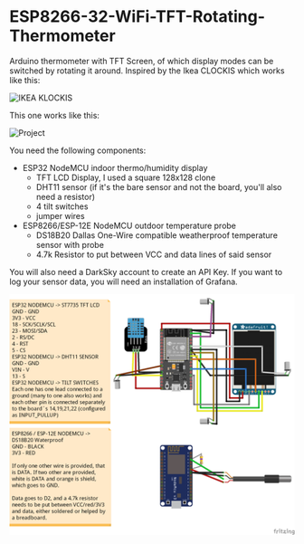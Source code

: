 # ESP8266-32-WiFi-TFT-Rotating-Thermometer

Arduino thermometer with TFT Screen, of which display modes can be switched by rotating it around. Inspired by the Ikea CLOCKIS which works like this:

![IKEA KLOCKIS](https://sociorocketnews.files.wordpress.com/2018/07/kaiten.gif "IKEA KLOCKIS")

This one works like this:

![Project](device.gif "Project")

You need the following components:
* ESP32 NodeMCU indoor thermo/humidity display
    - TFT LCD Display, I used a square 128x128 clone
    - DHT11 sensor (if it's the bare sensor and not the board, you'll also need a resistor)
    - 4 tilt switches
    - jumper wires
* ESP8266/ESP-12E NodeMCU outdoor temperature probe
    - DS18B20 Dallas One-Wire compatible weatherproof temperature sensor with probe
    - 4.7k Resistor to put between VCC and data lines of said sensor
    
You will also need a DarkSky account to create an API Key. If you want to log your sensor data, you will need an installation of Grafana.

![Schematic](schematic.png "Schematic")

